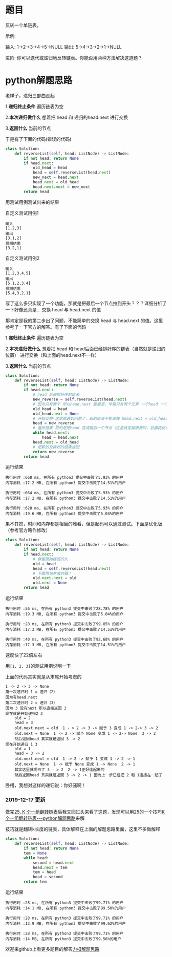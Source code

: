 # 题目

反转一个单链表。

示例:

输入: 1->2->3->4->5->NULL
输出: 5->4->3->2->1->NULL

进阶:
你可以迭代或递归地反转链表。你能否用两种方法解决这道题？

# python解题思路

老样子，递归三部曲走起

1.**递归终止条件** 遍历链表为空

2.**本次递归做什么** 想着把 head 和 递归的head.next 进行交换

3.**返回什么** 当前的节点

于是有了下面的代码(错误的代码)

```python
class Solution:
    def reverseList(self, head: ListNode) -> ListNode:
        if not head: return None
        if head.next:
            old_head = head
            head = self.reverseList(head.next)
            new_next = head.next
            head.next = old_head
            head.next.next = new_next
        return head
```

用测试用例测试出来的结果

自定义测试用例1

```
输入
[1,2,3]
输出
[3,1,2]
预期结果
[3,2,1]
```

自定义测试用例2

```
输入
[1,2,3,4,5]
输出
[5,1,2,3,4]
预期结果
[5,4,3,2,1]
```

写了这么多只实现了一个功能，那就是把最后一个节点拉到开头？？？详细分析了一下好像还真是... 交换 head 与 head.next 的值

那肯定是我的第二步出了问题，不能简单的交换 head 与 head.next 的值。这里参考了一下官方的解答。有了下面的代码

1.**递归终止条件** 遍历链表为空

2.**本次递归做什么** 想着把 head  和 head后面已经排好序的链表（当然就是递归的位置） 进行交换（和上面的head.next不一样）

3.**返回什么** 当前的节点

```python
class Solution:
    def reverseList(self, head: ListNode) -> ListNode:
        if not head: return None
        if head.next:
            # head 后面排好序的链表
            new_reverse = self.reverseList(head.next)
            # 因为只有两个 所以head.next 要置空，毕竟只有两个元素 一个head 一个排好序的 new_reverse
            old_head = head
            old_head.next = None
            # 开始交换-这里就遇到问题了，新的链表不能直接 head.next = old_head 因为这样就把链表中断了，要用链表的最后一个节点，后面再接之前的head才行
            head = new_reverse
            # 遍历链表 目的是把head 变成最后一个节点（这里肯定超级费时，后面再优化）
            while head.next:
                head = head.next
            head.next = old_head
            # 把新的交换好的链表返回
            return new_reverse
        return head
```

运行结果

```
执行用时 :668 ms, 在所有 python3 提交中击败了5.93% 的用户
内存消耗 :17.2 MB, 在所有 python3 提交中击败了14.51%的用户

执行用时 :664 ms, 在所有 python3 提交中击败了5.93% 的用户
内存消耗 :17.2 MB, 在所有 python3 提交中击败了14.51%的用户

执行用时 :628 ms, 在所有 python3 提交中击败了5.93% 的用户
内存消耗 :19.6 MB, 在所有 python3 提交中击败了5.04%的用户
```

果不其然，时间和内存都是相当的难看，但是起码可以通过测试。下面是优化版（参考官方略作修改）

```python
class Solution:
    def reverseList(self, head: ListNode) -> ListNode:
        if not head: return None
        if head.next:
            # 保留原始链表的头
            old = head
            head = self.reverseList(head.next)
            # 下面两句非常的骚！
            old.next.next = old
            old.next = None
        return head
```

运行结果

```
执行用时 :56 ms, 在所有 python3 提交中击败了28.78% 的用户
内存消耗 :19.3 MB, 在所有 python3 提交中击败了5.04%的用户

执行用时 :28 ms, 在所有 python3 提交中击败了99.85% 的用户
内存消耗 :17.3 MB, 在所有 python3 提交中击败了14.51%的用户

执行用时 :40 ms, 在所有 python3 提交中击败了92.68% 的用户
内存消耗 :17.3 MB, 在所有 python3 提交中击败了14.51%的用户
```

速度快了22倍左右

用`[1, 2, 3]`的测试用例说明一下

上面的代码其实就是从末尾开始考虑的

```
1 -> 2 -> 3 -> None
第一次递归时 1 = 递归（2）
因为有head.next
第二次递归时 2 = 递归（3）
因为 3 没有next 所以直接返回 3
现在就是开始递归2 3
	old = 2
	head = 3
	old.next.next = old  1 - > 2 -> 3 -> 赋予 3 变成 1 -> 2-> 3 -> 2
	old.next = None  1 -> 2 -> 赋予 None 变成 1 -> 2-> None  3 -> 2
	然后返回head 其实就是返回 3 -> 2
现在开始递归 1 3
	old = 1
	head = 3 -> 2
	old.next.next = old  1 -> 2 -> 赋予 1 变成 1 -> 2 -> 1
	old.next = None  1 -> 赋予 None 变成 1 -> None  2 -> 1
	其实这里就明白了 3 - > 2  2 -> 1正好连起来的
	然后返回head 其实就是返回 3 -> 2 -> 1 因为上一步已经把 2 和 1连接在一起了
```

卧槽，我想对这样的递归说：你好骚啊！

### 2019-12-17 更新

做完[25. K 个一组翻转链表](https://leetcode-cn.com/problems/reverse-nodes-in-k-group/)后我又回过头来看了这题，发现可以用25的一个技巧[K 个一组翻转链表---python解题思路](https://leetcode-cn.com/problems/reverse-nodes-in-k-group/solution/k-ge-yi-zu-fan-zhuan-lian-biao-pythonjie-ti-si-lu-/)来解

技巧就是翻转k长度的链表，具体解释在上面的解题思路里面，这里不多做解释

```python
class Solution:
    def reverseList(self, head: ListNode) -> ListNode:
        if not head: return None
        tem = None
        while head:
            second = head.next
            head.next = tem
            tem = head
            head = second
        return tem
```

运行结果

```
执行用时 :28 ms, 在所有 python3 提交中击败了99.71% 的用户
内存消耗 :14.1 MB, 在所有 python3 提交中击败了99.50%的用户

执行用时 :28 ms, 在所有 python3 提交中击败了99.71% 的用户
内存消耗 :13.9 MB, 在所有 python3 提交中击败了99.62%的用户

执行用时 :28 ms, 在所有 python3 提交中击败了99.71% 的用户
内存消耗 :14 MB, 在所有 python3 提交中击败了99.56%的用户
```

欢迎来github上看更多题目的解答[力扣解题思路](https://github.com/WRAllen/LeetCode)
